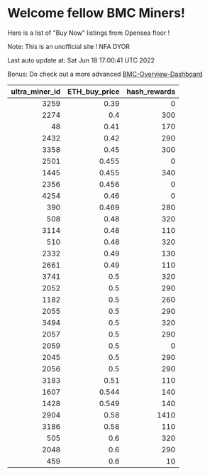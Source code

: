 # Welcome fellow BMC Miners!
Here is a list of "Buy Now" listings from Opensea floor !

Note: This is an unofficial site ! NFA DYOR

Last auto update at: Sat Jun 18 17:00:41 UTC 2022

Bonus: Do check out a more advanced [BMC-Overview-Dashboard](https://dune.com/defifunk/BMC-Overview-Dashboard)


|   ultra_miner_id |   ETH_buy_price |   hash_rewards |
|-----------------:|----------------:|---------------:|
|             3259 |           0.39  |              0 |
|             2274 |           0.4   |            300 |
|               48 |           0.41  |            170 |
|             2432 |           0.42  |            290 |
|             3358 |           0.45  |            300 |
|             2501 |           0.455 |              0 |
|             1445 |           0.455 |            340 |
|             2356 |           0.456 |              0 |
|             4254 |           0.46  |              0 |
|              390 |           0.469 |            280 |
|              508 |           0.48  |            320 |
|             3114 |           0.48  |            110 |
|              510 |           0.48  |            320 |
|             2332 |           0.49  |            130 |
|             2661 |           0.49  |            110 |
|             3741 |           0.5   |            320 |
|             2052 |           0.5   |            290 |
|             1182 |           0.5   |            260 |
|             2055 |           0.5   |            290 |
|             3494 |           0.5   |            320 |
|             2057 |           0.5   |            290 |
|             2059 |           0.5   |              0 |
|             2045 |           0.5   |            290 |
|             2056 |           0.5   |            290 |
|             3183 |           0.51  |            110 |
|             1607 |           0.544 |            140 |
|             1428 |           0.549 |            140 |
|             2904 |           0.58  |           1410 |
|             3186 |           0.58  |            110 |
|              505 |           0.6   |            320 |
|             2048 |           0.6   |            290 |
|              459 |           0.6   |             10 |